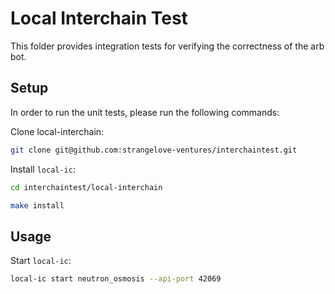 # Local Interchain Test

This folder provides integration tests for verifying the correctness of the arb bot.

## Setup

In order to run the unit tests, please run the following commands:

Clone local-interchain:

```bash
git clone git@github.com:strangelove-ventures/interchaintest.git
```

Install `local-ic`:

```bash
cd interchaintest/local-interchain

make install
```

## Usage

Start `local-ic`:

```bash
local-ic start neutron_osmosis --api-port 42069
```

